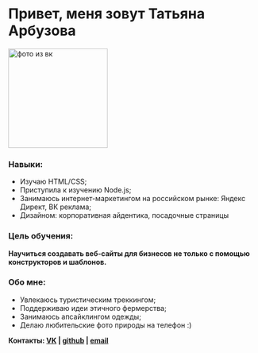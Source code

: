# Привет, меня зовут Татьяна Арбузова

<img src="https://sun9-56.userapi.com/impg/6zXmyfiQbXEgurEVMffMKPD2AvwicHTr73y5cA/gG7ojNWF18o.jpg?size=1344x2160&quality=95&sign=d1703ff807d3511b9abdab326151cd6d&type=album" alt="фото из вк" width="200">

### Навыки:
- Изучаю HTML/CSS;
- Приступила к изучению Node.js;
- Занимаюсь интернет-маркетингом на российском рынке: Яндекс Директ, ВК реклама;
- Дизайном: корпоративная айдентика, посадочные страницы

### Цель обучения: 
**Научиться создавать веб-сайты для бизнесов не только с помощью конструкторов и шаблонов.**

### Обо мне:
- Увлекаюсь туристическим треккингом;
- Поддерживаю идеи этичного фермерства;
- Занимаюсь апсайклингом одежды;
- Делаю любительские фото природы на телефон :)
  

**Контакты:
[VK](https://vk.com/arbuzovatv) | [github](https://github.com/ArbuzovaTV) | <a href="mailto:tatiana-arbuzova93@yandex.ru">email</a>**